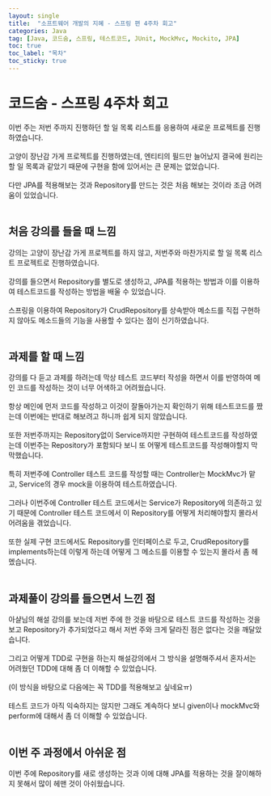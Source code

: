```yaml
---
layout: single
title:  "소프트웨어 개발의 지혜 - 스프링 편 4주차 회고"
categories: Java
tag: [Java, 코드숨, 스프링, 테스트코드, JUnit, MockMvc, Mockito, JPA]
toc: true
toc_label: "목차"
toc_sticky: true
---
```

# 코드숨 - 스프링 4주차 회고
이번 주는 저번 주까지 진행하던 할 일 목록 리스트를 응용하여 새로운 프로젝트를 진행하였습니다.<br><br>
고양이 장난감 가게 프로젝트를 진행하였는데, 엔티티의 필드만 늘어났지 결국에 원리는 할 일 목록과 같았기 때문에 구현을 함에 있어서는 큰 문제는 없었습니다.<br><br>
다만 JPA를 적용해보는 것과 Repository를 만드는 것은 처음 해보는 것이라 조금 어려움이 있었습니다.<br><br>

## 처음 강의를 들을 때 느낌
강의는 고양이 장난감 가게 프로젝트를 하지 않고, 저번주와 마찬가지로 할 일 목록 리스트 프로젝트로 진행하였습니다.<br><br>
강의를 들으면서 Repository를 별도로 생성하고, JPA를 적용하는 방법과 이를 이용하여 테스트코드를 작성하는 방법을 배울 수 있었습니다.<br><br>
스프링을 이용하여 Repository가 CrudRepository를 상속받아 메소드를 직접 구현하지 않아도 메소드들의 기능을 사용할 수 있다는 점이 신기하였습니다.<br><br>

## 과제를 할 때 느낌
강의를 다 듣고 과제를 하려는데 막상 테스트 코드부터 작성을 하면서 이를 반영하여 메인 코드를 작성하는 것이 너무 어색하고 어려웠습니다.<br><br>
항상 메인에 먼저 코드를 작성하고 이것이 잘돌아가는지 확인하기 위해 테스트코드를 짰는데 이번에는 반대로 해보려고 하니까 쉽게 되지 않았습니다.<br><br>
또한 저번주까지는 Repository없이 Service까지만 구현하여 테스트코드를 작성하였는데 이번주는 Repository가 포함되다 보니 또 어떻게 테스트코드를 작성해야할지 막막했습니다.<br><br>
특히 저번주에 Controller 테스트 코드를 작성할 때는 Controller는 MockMvc가 맡고, Service의 경우 mock을 이용하여 테스트하였습니다.<br><br>
그러나 이번주에 Controller 테스트 코드에서는 Service가 Repository에 의존하고 있기 때문에 Controller 테스트 코드에서 이 Repository를 어떻게 처리해야할지 몰라서 어려움을 겪었습니다.<br><br>
또한 실제 구현 코드에서도 Repository를 인터페이스로 두고, CrudRepository를 implements하는데 이렇게 하는데 어떻게 그 메소드를 이용할 수 있는지 몰라서 좀 헤멨습니다.<br><br>

## 과제풀이 강의를 들으면서 느낀 점
아샬님의 해설 강의를 보는데 저번 주에 한 것을 바탕으로 테스트 코드를 작성하는 것을 보고 Repository가 추가되었다고 해서 저번 주와 크게 달라진 점은 없다는 것을 깨달았습니다.<br><br>
그리고 어떻게 TDD로 구현을 하는지 해설강의에서 그 방식을 설명해주셔서 혼자서는 어려웠던 TDD에 대해 좀 더 이해할 수 있었습니다.<br><br>
(이 방식을 바탕으로 다음에는 꼭 TDD를 적용해보고 싶네요ㅠ)<br><br>
테스트 코드가 아직 익숙하지는 않지만 그래도 계속하다 보니 given이나 mockMvc와 perform에 대해서 좀 더 이해할 수 있었습니다.<br><br>

## 이번 주 과정에서 아쉬운 점
이번 주에 Repository를 새로 생성하는 것과 이에 대해 JPA를 적용하는 것을 잘이해하지 못해서 많이 헤맨 것이 아쉬웠습니다.<br><br>
